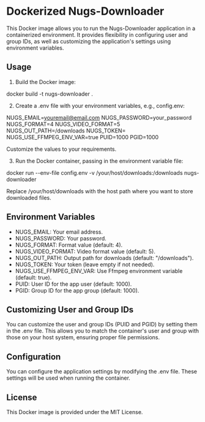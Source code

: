 # Dockerized Nugs-Downloader

This Docker image allows you to run the Nugs-Downloader application in a containerized environment. It provides flexibility in configuring user and group IDs, as well as customizing the application's settings using environment variables.

## Usage

1. Build the Docker image:

docker build -t nugs-downloader .

2. Create a .env file with your environment variables, e.g., config.env:

NUGS_EMAIL=youremail@email.com
NUGS_PASSWORD=your_password
NUGS_FORMAT=4
NUGS_VIDEO_FORMAT=5
NUGS_OUT_PATH=/downloads
NUGS_TOKEN=
NUGS_USE_FFMPEG_ENV_VAR=true
PUID=1000
PGID=1000

Customize the values to your requirements.

3. Run the Docker container, passing in the environment variable file:

docker run --env-file config.env -v /your/host/downloads:/downloads nugs-downloader

Replace /your/host/downloads with the host path where you want to store downloaded files.

## Environment Variables

- NUGS_EMAIL: Your email address.
- NUGS_PASSWORD: Your password.
- NUGS_FORMAT: Format value (default: 4).
- NUGS_VIDEO_FORMAT: Video format value (default: 5).
- NUGS_OUT_PATH: Output path for downloads (default: "/downloads").
- NUGS_TOKEN: Your token (leave empty if not needed).
- NUGS_USE_FFMPEG_ENV_VAR: Use Ffmpeg environment variable (default: true).
- PUID: User ID for the app user (default: 1000).
- PGID: Group ID for the app group (default: 1000).

## Customizing User and Group IDs

You can customize the user and group IDs (PUID and PGID) by setting them in the .env file. This allows you to match the container's user and group with those on your host system, ensuring proper file permissions.

## Configuration

You can configure the application settings by modifying the .env file. These settings will be used when running the container.

## License

This Docker image is provided under the MIT License.
